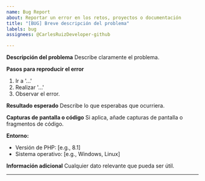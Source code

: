 ```yaml
---
name: Bug Report
about: Reportar un error en los retos, proyectos o documentación
title: "[BUG] Breve descripción del problema"
labels: bug
assignees: @CarlesRuizDeveloper-github

---
```


**Descripción del problema**
Describe claramente el problema.

**Pasos para reproducir el error**
1. Ir a '...'
2. Realizar '...'
3. Observar el error.

**Resultado esperado**
Describe lo que esperabas que ocurriera.

**Capturas de pantalla o código**
Si aplica, añade capturas de pantalla o fragmentos de código.

**Entorno:**
- Versión de PHP: [e.g., 8.1]
- Sistema operativo: [e.g., Windows, Linux]

**Información adicional**
Cualquier dato relevante que pueda ser útil.

---